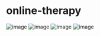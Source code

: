 # online-therapy

![image](https://user-images.githubusercontent.com/85651950/135156356-338d7c96-8592-48c8-ad35-18af4f176ccd.png)
![image](https://user-images.githubusercontent.com/85651950/135163566-5912d7bc-81c6-4b9c-925f-6412971a7301.png)
![image](https://user-images.githubusercontent.com/85651950/135163627-cc2e7e03-cac0-4c38-98b8-18e9bbeb56af.png)
![image](https://user-images.githubusercontent.com/85651950/135166093-63d85dde-625a-4430-ac33-2301ea52ec7c.png)
